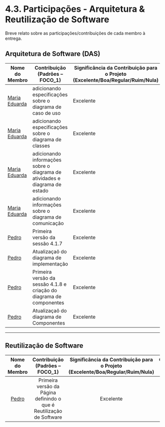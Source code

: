 # 4.3. Participações - Arquitetura & Reutilização de Software

Breve relato sobre as participações/contribuições de cada membro à entrega.

## Arquitetura de Software (DAS)

|Nome do Membro | Contribuição (Padrões – FOCO_1) | Significância da Contribuição para o Projeto (Excelente/Boa/Regular/Ruim/Nula) | Comprobatórios Claros (com link) |
| -------- | ------- | ------- | ------- |
| [Maria Eduarda](https://github.com/DudaV228) | adicionando especificações sobre o diagrama de caso de uso |Excelente| [Commit aff6235](https://github.com/UnBArqDsw2025-1-Turma02/2025.1_T02_G2_EternaFGA_Entrega04/commit/aff623537c1c50cd15e03a81c7e6b255e570773e) [Commit 3f94a65](https://github.com/UnBArqDsw2025-1-Turma02/2025.1_T02_G2_EternaFGA_Entrega04/commit/3f94a6501c4e95ef29526e726f2ffd6c5a69e097)|
| [Maria Eduarda](https://github.com/DudaV228) | adicionando especificações sobre o diagrama de classes |Excelente| [Commit e5f30a5](https://github.com/UnBArqDsw2025-1-Turma02/2025.1_T02_G2_EternaFGA_Entrega04/commit/e5f30a56cb89cf7c19797db0e3a7b6bd24030434)|
| [Maria Eduarda](https://github.com/DudaV228) | adicionando informações sobre o diagrama de atividades e diagrama de estado |Excelente| [Commit b663572](https://github.com/UnBArqDsw2025-1-Turma02/2025.1_T02_G2_EternaFGA_Entrega04/commit/b663572dc15dee275fd7b9df8bbd9fc4627cefe5)|
| [Maria Eduarda](https://github.com/DudaV228) | adicionando informações sobre o diagrama de comunicação |Excelente| [Commit a8b945e](https://github.com/UnBArqDsw2025-1-Turma02/2025.1_T02_G2_EternaFGA_Entrega04/commit/a8b945ea8a511134207be97f44dfbb092ada48f3)|
|[Pedro](https://github.com/Goizzz)| Primeira versão da sessão 4.1.7 | Excelente | [Commit a1e17df](https://github.com/UnBArqDsw2025-1-Turma02/2025.1_T02_G2_EternaFGA_Entrega04/commit/a1e17dfe6adf027022f16df6d7f4b9529cd20c6a) |
|[Pedro](https://github.com/Goizzz)| Atualizaçaõ do diagrama de implementação| Excelente | [Commit 46eec9d](https://github.com/UnBArqDsw2025-1-Turma02/2025.1_T02_G2_EternaFGA_Entrega04/commit/46eec9d8794a0a061e45218460a800a64405fe83) |
|[Pedro](https://github.com/Goizzz)| Primeira versão da sessão 4.1.8 e criação do diagrama de componentes| Excelente | [Commit d55116e](https://github.com/UnBArqDsw2025-1-Turma02/2025.1_T02_G2_EternaFGA_Entrega04/commit/d55116e32fd925468c6d005adf0b12ac857f3fa8) |
|[Pedro](https://github.com/Goizzz)| Atualizaçaõ do diagrama de Componentes| Excelente | [Commit 60ed46a](https://github.com/UnBArqDsw2025-1-Turma02/2025.1_T02_G2_EternaFGA_Entrega04/commit/60ed46a70cf2570d119910dea86b75399ac1ac2c) |

---



## Reutilização de Software

|Nome do Membro | Contribuição (Padrões – FOCO_1) | Significância da Contribuição para o Projeto (Excelente/Boa/Regular/Ruim/Nula) | Comprobatórios Claros (com link) |
| :-: | :-: | :-: | :-: |
|[Pedro](https://github.com/Goizzz)| Primeira versão da Página definindo o que é Reutilização de Software | Excelente | [Commit 79d9e02](https://github.com/UnBArqDsw2025-1-Turma02/2025.1_T02_G2_EternaFGA_Entrega04/commit/79d9e02b44aaffb2dfeb16fd21d4f79c705c44eb) |